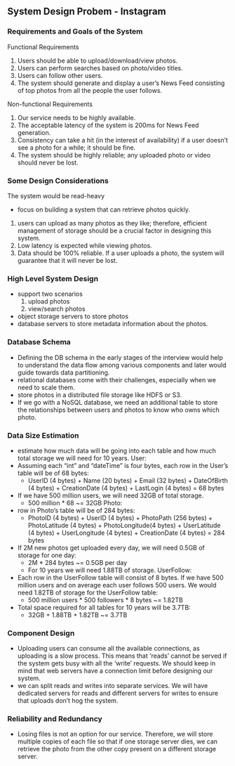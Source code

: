 ## System Design Probem - Instagram 

### Requirements and Goals of the System
Functional Requirements
1. Users should be able to upload/download/view photos.
2. Users can perform searches based on photo/video titles.
3. Users can follow other users.
4. The system should generate and display a user’s News Feed consisting of top photos from all the people the user follows.

Non-functional Requirements
1. Our service needs to be highly available.
2. The acceptable latency of the system is 200ms for News Feed generation.
3. Consistency can take a hit (in the interest of availability) if a user doesn’t see a photo for a while; it should be fine.
4. The system should be highly reliable; any uploaded photo or video should never be lost.

### Some Design Considerations
The system would be read-heavy
-  focus on building a system that can retrieve photos quickly.
1. users can upload as many photos as they like; therefore, efficient management of storage should be a crucial factor in designing this system.
2. Low latency is expected while viewing photos.
3. Data should be 100% reliable. If a user uploads a photo, the system will guarantee that it will never be lost.

### High Level System Design
- support two scenarios
    1. upload photos
    2. view/search photos
- object storage servers to store photos
- database servers to store metadata information about the photos.

### Database Schema
- Defining the DB schema in the early stages of the interview would help to understand the data flow among various components and later would guide towards data partitioning.
- relational databases come with their challenges, especially when we need to scale them.
- store photos in a distributed file storage like HDFS or S3.
- If we go with a NoSQL database, we need an additional table to store the relationships between users and photos to know who owns which photo.

### Data Size Estimation
- estimate how much data will be going into each table and how much total storage we will need for 10 years.
User:
- Assuming each “int” and “dateTime” is four bytes, each row in the User’s table will be of 68 bytes:
    - UserID (4 bytes) + Name (20 bytes) + Email (32 bytes) + DateOfBirth (4 bytes) + CreationDate (4 bytes) + LastLogin (4 bytes) = 68 bytes
- If we have 500 million users, we will need 32GB of total storage.
    - 500 million * 68 ~= 32GB
Photo: 
- row in Photo’s table will be of 284 bytes:
    - PhotoID (4 bytes) + UserID (4 bytes) + PhotoPath (256 bytes) + PhotoLatitude (4 bytes) + PhotoLongitude(4 bytes) + UserLatitude (4 bytes) + UserLongitude (4 bytes) + CreationDate (4 bytes) = 284 bytes
- If 2M new photos get uploaded every day, we will need 0.5GB of storage for one day:
    - 2M * 284 bytes ~= 0.5GB per day
    - For 10 years we will need 1.88TB of storage.
UserFollow: 
- Each row in the UserFollow table will consist of 8 bytes. If we have 500 million users and on average each user follows 500 users. We would need 1.82TB of storage for the UserFollow table:
    - 500 million users * 500 followers * 8 bytes ~= 1.82TB
- Total space required for all tables for 10 years will be 3.7TB:
    - 32GB + 1.88TB + 1.82TB ~= 3.7TB

### Component Design
- Uploading users can consume all the available connections, as uploading is a slow process. This means that ‘reads’ cannot be served if the system gets busy with all the ‘write’ requests. We should keep in mind that web servers have a connection limit before designing our system.
- we can split reads and writes into separate services. We will have dedicated servers for reads and different servers for writes to ensure that uploads don’t hog the system.

### Reliability and Redundancy
- Losing files is not an option for our service. Therefore, we will store multiple copies of each file so that if one storage server dies, we can retrieve the photo from the other copy present on a different storage server.